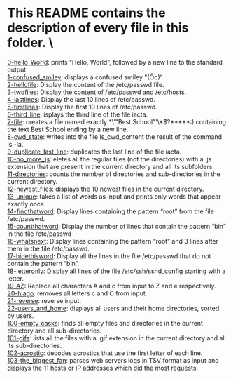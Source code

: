 # This README contains the description of every file in this folder. \\
[0-hello_World](https://github.com/Mohammed-Refat-0/alx-system_engineering-devops/blob/master/0x02-shell_redirections/0-hello_world): prints “Hello, World”, followed by a new line to the standard output. \
[1-confused_smiley](https:/./github.com/Mohammed-Refat-0/alx-system_engineering-devops/blob/master/0x02-shell_redirections/1-confused_smiley): displays a confused smiley "(Ôo)'.\
[2-hellofile](https://github.com/Mohammed-Refat-0/alx-system_engineering-devops/blob/master/0x02-shell_redirections/2-hellofile): Display the content of the /etc/passwd file.\
[3-twofiles](https://github.com/Mohammed-Refat-0/alx-system_engineering-devops/blob/master/0x02-shell_redirections/3-twofiles): Display the content of /etc/passwd and /etc/hosts.\
[4-lastlines](https://github.com/Mohammed-Refat-0/alx-system_engineering-devops/blob/master/0x02-shell_redirections/4-lastlines): Display the last 10 lines of /etc/passwd. \
[5-firstlines](https://github.com/Mohammed-Refat-0/alx-system_engineering-devops/blob/master/0x02-shell_redirections/5-firstlines): Display the first 10 lines of /etc/passwd. \
[6-third_line](https://github.com/Mohammed-Refat-0/alx-system_engineering-devops/blob/master/0x02-shell_redirections/6-third_line): isplays the third line of the file iacta. \
[7-file](https://github.com/Mohammed-Refat-0/alx-system_engineering-devops/blob/master/0x02-shell_redirections/7-file): creates a file named exactly \*\\'"Best School"\'\\*$\?\*\*\*\*\*:) containing the text Best School ending by a new line.\
[8-cwd_state](https://github.com/Mohammed-Refat-0/alx-system_engineering-devops/blob/master/0x02-shell_redirections/8-cwd_state): writes into the file ls_cwd_content the result of the command ls -la.\
[9-duplicate_last_line](https://github.com/Mohammed-Refat-0/alx-system_engineering-devops/blob/master/0x02-shell_redirections/9-duplicate_last_line): duplicates the last line of the file iacta.\
[10-no_more_js](https://github.com/Mohammed-Refat-0/alx-system_engineering-devops/blob/master/0x02-shell_redirections/10-no_more_js): eletes all the regular files (not the directories) with a .js extension that are present in the current directory and all its subfolders.\
[11-directories](https://github.com/Mohammed-Refat-0/alx-system_engineering-devops/blob/master/0x02-shell_redirections/11-directories): counts the number of directories and sub-directories in the current directory.\
[12-newest_files](https://github.com/Mohammed-Refat-0/alx-system_engineering-devops/blob/master/0x02-shell_redirections/12-newest_files): displays the 10 newest files in the current directory.\
[13-unique](https://github.com/Mohammed-Refat-0/alx-system_engineering-devops/blob/master/0x02-shell_redirections/13-unique): takes a list of words as input and prints only words that appear exactly once.\
[14-findthatword](https://github.com/Mohammed-Refat-0/alx-system_engineering-devops/blob/master/0x02-shell_redirections/14-findthatword): Display lines containing the pattern “root” from the file /etc/passwd.\
[15-countthatword](https://github.com/Mohammed-Refat-0/alx-system_engineering-devops/blob/master/0x02-shell_redirections/15-countthatword): Display the number of lines that contain the pattern “bin” in the file /etc/passwd\
[16-whatsnext](https://github.com/Mohammed-Refat-0/alx-system_engineering-devops/blob/master/0x02-shell_redirections/16-whatsnext): Display lines containing the pattern “root” and 3 lines after them in the file /etc/passwd.\
[17-hidethisword](https://github.com/Mohammed-Refat-0/alx-system_engineering-devops/blob/master/0x02-shell_redirections/17-hidethisword): Display all the lines in the file /etc/passwd that do not contain the pattern “bin”.\
[18-letteronly](https://github.com/Mohammed-Refat-0/alx-system_engineering-devops/blob/master/0x02-shell_redirections/18-letteronly): Display all lines of the file /etc/ssh/sshd_config starting with a letter.\
[19-AZ](https://github.com/Mohammed-Refat-0/alx-system_engineering-devops/blob/master/0x02-shell_redirections/19-AZ): Replace all characters A and c from input to Z and e respectively.\
[20-hiago](https://github.com/Mohammed-Refat-0/alx-system_engineering-devops/blob/master/0x02-shell_redirections/20-hiago): removes all letters c and C from input.\
[21-reverse](https://github.com/Mohammed-Refat-0/alx-system_engineering-devops/blob/master/0x02-shell_redirections/21-reverse): reverse input.\
[22-users_and_home](https://github.com/Mohammed-Refat-0/alx-system_engineering-devops/blob/master/0x02-shell_redirections/22-users_and_homes): displays all users and their home directories, sorted by users.\
[100-empty_casks](https://github.com/Mohammed-Refat-0/alx-system_engineering-devops/blob/master/0x02-shell_redirections/100-empty_casks): finds all empty files and directories in the current directory and all sub-directories.\
[101-gifs](https://github.com/Mohammed-Refat-0/alx-system_engineering-devops/blob/master/0x02-shell_redirections/101-gifs): lists all the files with a .gif extension in the current directory and all its sub-directories.\
[102-acrostic](https://github.com/Mohammed-Refat-0/alx-system_engineering-devops/blob/master/0x02-shell_redirections/102-acrostic):  decodes acrostics that use the first letter of each line.\
[103-the_biggest_fan](https://github.com/Mohammed-Refat-0/alx-system_engineering-devops/blob/master/0x02-shell_redirections/103-the_biggest_fan):  parses web servers logs in TSV format as input and displays the 11 hosts or IP addresses which did the most requests.
